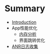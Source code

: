 # Summary

* [Introduction](README.md)
* App性能优化
   * [内存分析](内存分析.md)
   * 界面跳转优化
* [ANR日志收集](anrri_zhi_shou_ji.md)

